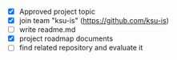 - [x] Approved project topic
- [x] join team "ksu-is" (https://github.com/ksu-is)
- [ ] write readme.md
- [x] project roadmap documents
- [ ] find related repository and evaluate it
